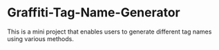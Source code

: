 # Graffiti-Tag-Name-Generator
This is a mini project that enables users to generate different tag names using various methods.
